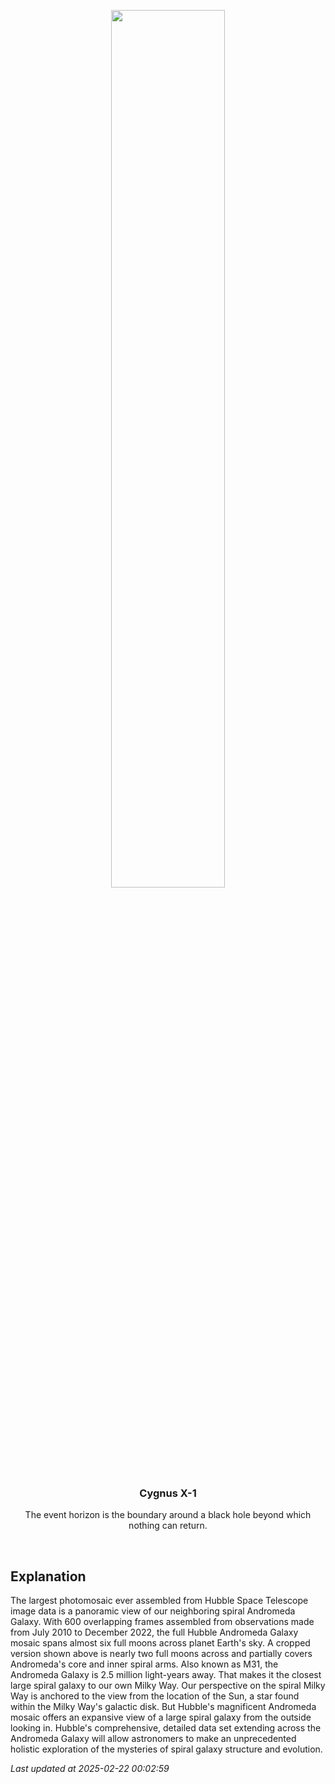 <p align='center'>
    <img src='https://apod.nasa.gov/apod/image/2502/M31_HubbleMosaicCrop.jpg' width='60%' />
    <h3 align="center">Cygnus X-1</h3>
    <p align="center">The event horizon is the boundary around a black hole beyond which nothing can return.</p>
</p>
<br/>

Explanation
--
The largest photomosaic ever assembled from Hubble Space Telescope image data is a panoramic view of our neighboring spiral Andromeda Galaxy. With 600 overlapping frames assembled from observations made from July 2010 to December 2022, the full Hubble Andromeda Galaxy mosaic spans almost six full moons across planet Earth's sky. A cropped version shown above is nearly two full moons across and partially covers Andromeda's core and inner spiral arms. Also known as M31, the Andromeda Galaxy is 2.5 million light-years away. That makes it the closest large spiral galaxy to our own Milky Way. Our perspective on the spiral Milky Way is anchored to the view from the location of the Sun, a star found within the Milky Way's galactic disk. But Hubble's magnificent Andromeda mosaic offers an expansive view of a large spiral galaxy from the outside looking in. Hubble's comprehensive, detailed data set extending across the Andromeda Galaxy will allow astronomers to make an unprecedented holistic exploration of the mysteries of spiral galaxy structure and evolution.


*Last updated at 2025-02-22 00:02:59*
